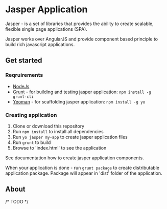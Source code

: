 # Jasper Application

Jasper - is a set of libraries that provides the ability to create scalable, flexible single page applications (SPA).

Jasper works over AngularJS and provide component based principle to build rich javascript applications.

## Get started

### Reqruirements

- [NodeJs](http://nodejs.org/)
- [Grunt](http://gruntjs.com/) - for building and testing jasper application: `npm install -g grunt-cli`
- [Yeoman](http://yeoman.io/) - for scaffolding jasper application: `npm install -g yo`


### Creating application

1. Clone or download this repository
2. Run `npm install` to install all dependencies
3. Run `yo jasper my-app` to create jasper application files
4. Run `grunt` to build
5. Browse to 'index.html' to see the application

See documentation how to create jasper application components.

When your application is done - run `grunt package` to create distributable application package.
Package will appear in 'dist' folder of the application.

## About

/* TODO */